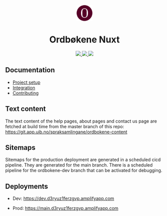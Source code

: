 <div align="center">
  <img src="assets/icon.png" width=50px/>
  <h1>Ordbøkene Nuxt</h1>

<p align="center">
  <a href="https://nuxt.com/">
    <img src="https://img.shields.io/badge/nuxt%20js-00C58E?style=for-the-badge&logo=nuxtdotjs&logoColor=white">
  </a>
<a href="https://aws.amazon.com/">
    <img src="https://img.shields.io/badge/Amazon_AWS-FF9900?style=for-the-badge&logo=amazonaws&logoColor=black">
  </a>
  <a href="https://tailwindcss.com/">
    <img src="https://img.shields.io/badge/Tailwind_CSS-38B2AC?style=for-the-badge&logo=tailwind-css&logoColor=white">
  </a>
</p>

</div>








## Documentation
- [Project setup](/projectSetup.md)
- [Integration](/integration.md)
- [Contributing](/CONTRIBUTING.md)



## Text content
The text content of the help pages, about pages and contact us page are fetched at build time from the master branch of this repo: https://git.app.uib.no/spraksamlingane/ordbokene-content

## Sitemaps
Sitemaps for the production deployment are generated in a scheduled cicd pipeline. They are generated for the main branch.
There is a scheduled pipeline for the ordbokene-dev branch that can be activated for debugging.

## Deployments
- Dev:  https://dev.d3ryuz1ferzgvp.amplifyapp.com

- Prod: https://main.d3ryuz1ferzgvp.amplifyapp.com

